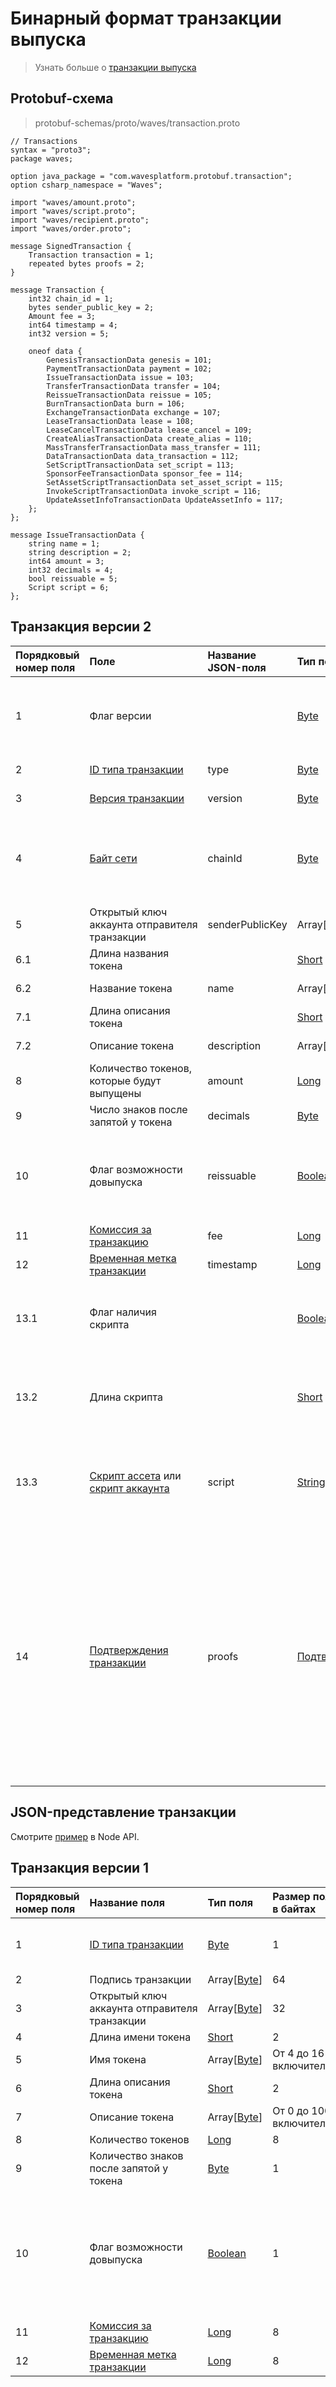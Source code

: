 # Бинарный формат транзакции выпуска

> Узнать больше о [транзакции выпуска](/ru/blockchain/transaction-type/issue-transaction)

## Protobuf-схема

> protobuf-schemas/proto/waves/transaction.proto

```
// Transactions
syntax = "proto3";
package waves;
  
option java_package = "com.wavesplatform.protobuf.transaction";
option csharp_namespace = "Waves";
  
import "waves/amount.proto";
import "waves/script.proto";
import "waves/recipient.proto";
import "waves/order.proto";
  
message SignedTransaction {
    Transaction transaction = 1;
    repeated bytes proofs = 2;
}
  
message Transaction {
    int32 chain_id = 1;
    bytes sender_public_key = 2;
    Amount fee = 3;
    int64 timestamp = 4;
    int32 version = 5;
  
    oneof data {
        GenesisTransactionData genesis = 101;
        PaymentTransactionData payment = 102;
        IssueTransactionData issue = 103;
        TransferTransactionData transfer = 104;
        ReissueTransactionData reissue = 105;
        BurnTransactionData burn = 106;
        ExchangeTransactionData exchange = 107;
        LeaseTransactionData lease = 108;
        LeaseCancelTransactionData lease_cancel = 109;
        CreateAliasTransactionData create_alias = 110;
        MassTransferTransactionData mass_transfer = 111;
        DataTransactionData data_transaction = 112;
        SetScriptTransactionData set_script = 113;
        SponsorFeeTransactionData sponsor_fee = 114;
        SetAssetScriptTransactionData set_asset_script = 115;
        InvokeScriptTransactionData invoke_script = 116;
        UpdateAssetInfoTransactionData UpdateAssetInfo = 117;
    };
};

message IssueTransactionData {
    string name = 1;
    string description = 2;
    int64 amount = 3;
    int32 decimals = 4;
    bool reissuable = 5;
    Script script = 6;
};
```

## Транзакция версии 2

| Порядковый номер поля | Поле | Название JSON-поля | Тип поля | Размер поля в байтах | Комментарий |
| :--- | :--- | :--- | :--- | :--- | :--- |
| 1 | Флаг версии |  | [Byte](/ru/blockchain/blockchain/blockchain-data-types) | 1 | Указывает, что [версия транзакции](/ru/blockchain/transaction/transaction-version) является второй или выше.<br>Значение должно быть равно 0 |
| 2 | [ID типа транзакции](/ru/blockchain/transaction-type) | type | [Byte](/ru/blockchain/blockchain/blockchain-data-types) | 1 | Значение должно быть равно 3 |
| 3 | [Версия транзакции](/ru/blockchain/transaction/transaction-version) | version | [Byte](/ru/blockchain/blockchain/blockchain-data-types) | 1 | Значение должно быть равно 2 |
| 4 | [Байт сети](/ru/blockchain/blockchain-network/chain-id) | chainId | [Byte](/ru/blockchain/blockchain/blockchain-data-types) | 1 | 84 — для [тестовой сети](/ru/blockchain/blockchain-network/test-network)<br>87 — для [основной сети](/ru/blockchain/blockchain-network/main-network)<br>83 — для [экспериментальной сети](/ru/blockchain/blockchain-network/stage-network) |
| 5 | Открытый ключ аккаунта отправителя транзакции | senderPublicKey | Array[[Byte](/ru/blockchain/blockchain/blockchain-data-types)] | 32 |  |
| 6.1 | Длина названия токена |  | [Short](/ru/blockchain/blockchain/blockchain-data-types) | 2 |  |
| 6.2 | Название токена | name | Array[[Byte](/ru/blockchain/blockchain/blockchain-data-types)] | От 4 до 16 включительно |  |
| 7.1 | Длина описания токена |  | [Short](/ru/blockchain/blockchain/blockchain-data-types) | 2 |  |
| 7.2 | Описание токена | description | Array[[Byte](/ru/blockchain/blockchain/blockchain-data-types)] | От 0 до 1000 включительно |  |
| 8 | Количество токенов, которые будут выпущены | amount | [Long](/ru/blockchain/blockchain/blockchain-data-types) | 8 |  |
| 9 | Число знаков после запятой у токена | decimals | [Byte](/ru/blockchain/blockchain/blockchain-data-types) | 1 |  |
| 10 | Флаг возможности довыпуска | reissuable | [Boolean](/ru/blockchain/blockchain/blockchain-data-types) | 1 | Если значение равно 0, то довыпуск невозможен.<br>Если значение равно 1, то довыпуск возможен |
| 11 | [Комиссия за транзакцию](/ru/blockchain/transaction/transaction-fee) | fee | [Long](/ru/blockchain/blockchain/blockchain-data-types) | 8 |  |
| 12 | [Временная метка транзакции](/ru/blockchain/transaction/transaction-timestamp) | timestamp | [Long](/ru/blockchain/blockchain/blockchain-data-types) | 8 |  |
| 13.1 | Флаг наличия скрипта |  | [Boolean](/ru/blockchain/blockchain/blockchain-data-types) | 1 | Если значение равно 0, то токен не имеет скрипт.<br>Если значение равно 1, то токен имеет скрипт |
| 13.2 | Длина скрипта |  | [Short](/ru/blockchain/blockchain/blockchain-data-types) | `S` | `S` = 0, если значение поля "Флаг наличия скрипта" равно 0.<br>`S` = 2, если значение поля "Флаг наличия скрипта" равно 1 |
| 13.3 | [Скрипт ассета](/ru/ride/script/script-types/asset-script) или [скрипт аккаунта](/ru/ride/script/script-types/account-script) | script | [String](/ru/blockchain/blockchain/blockchain-data-types) | `S` | `S` = 0, если значение поля "Флаг наличия скрипта" равно 0.<br>0 < `S` ≤ 8192, если значение поля "Флаг наличия скрипта" равно 1 |
| 14 | [Подтверждения транзакции](/ru/blockchain/transaction/transaction-proof) | proofs | [Подтверждения](/ru/blockchain/transaction/transaction-proof) | `S` | Если массив пустой, то `S` = 3.<br>Если массив не пустой, то `S` = 3 + 2 × `N` + (`P`<sub>1</sub> + `P`<sub>2</sub> + ... + `P`<sub>n</sub>),<br>где<br>`N` — количество подтверждений в массиве,<br>`P`<sub>n</sub> — размер `N`-го подтверждения в байтах.<br>Максимальное количество подтверждений в массиве — 8. Максимальный размер каждого подтверждения — 64 байта |

## JSON-представление транзакции

Смотрите [пример](https://nodes.wavesplatform.com/transactions/info/FTQvw9zdYirRksUFCKDvor3hiu2NiUjXEPTDEcircqti) в Node API.

## Транзакция версии 1

| Порядковый номер поля | Название поля | Тип поля | Размер поля в байтах | Описание |
| :--- | :--- | :--- | :--- | :--- |
| 1 | [ID типа транзакции](/ru/blockchain/transaction-type) | [Byte](/ru/blockchain/blockchain/blockchain-data-types) | 1 | Значение должно быть равно 3 |
| 2 | Подпись транзакции | Array[[Byte](/ru/blockchain/blockchain/blockchain-data-types)] | 64 |  |
| 3 | Открытый ключ аккаунта отправителя транзакции | Array[[Byte](/ru/blockchain/blockchain/blockchain-data-types)] | 32 |  |
| 4 | Длина имени токена | [Short](/ru/blockchain/blockchain/blockchain-data-types) | 2 |  |
| 5 | Имя токена | Array[[Byte](/ru/blockchain/blockchain/blockchain-data-types)] | От 4 до 16 включительно |  |
| 6 | Длина описания токена | [Short](/ru/blockchain/blockchain/blockchain-data-types) | 2 |  |
| 7 | Описание токена | Array[[Byte](/ru/blockchain/blockchain/blockchain-data-types)] | От 0 до 1000 включительно |  |
| 8 | Количество токенов | [Long](/ru/blockchain/blockchain/blockchain-data-types) | 8 |  |
| 9 | Количество знаков после запятой у токена | [Byte](/ru/blockchain/blockchain/blockchain-data-types) | 1 |  |
| 10 | Флаг возможности довыпуска | [Boolean](/ru/blockchain/blockchain/blockchain-data-types) | 1 | Если значение равно 0, то довыпуск невозможен.<br>Если значение равно 1, то довыпуск возможен |
| 11 | [Комиссия за транзакцию](/ru/blockchain/transaction/transaction-fee) | [Long](/ru/blockchain/blockchain/blockchain-data-types) | 8 |  |
| 12 | [Временная метка транзакции](/ru/blockchain/transaction/transaction-timestamp) | [Long](/ru/blockchain/blockchain/blockchain-data-types) | 8 |  |  |
